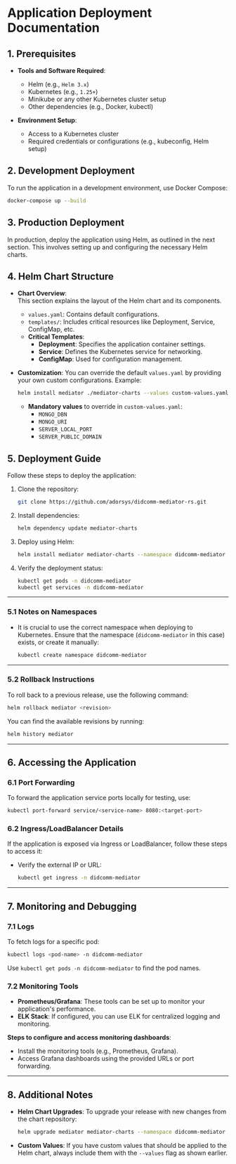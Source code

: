 # **Application Deployment Documentation**

## **1. Prerequisites**

- **Tools and Software Required**:
  - Helm (e.g., `Helm 3.x`)
  - Kubernetes (e.g., `1.25+`)
  - Minikube or any other Kubernetes cluster setup
  - Other dependencies (e.g., Docker, kubectl)

- **Environment Setup**:
  - Access to a Kubernetes cluster
  - Required credentials or configurations (e.g., kubeconfig, Helm setup)


## **2. Development Deployment**

To run the application in a development environment, use Docker Compose:

```bash
docker-compose up --build
```

## **3. Production Deployment**

In production, deploy the application using Helm, as outlined in the next section. This involves setting up and configuring the necessary Helm charts.

## **4. Helm Chart Structure**

- **Chart Overview**:  
  This section explains the layout of the Helm chart and its components.
  - `values.yaml`: Contains default configurations.
  - `templates/`: Includes critical resources like Deployment, Service, ConfigMap, etc.
  - **Critical Templates**:
    - **Deployment**: Specifies the application container settings.
    - **Service**: Defines the Kubernetes service for networking.
    - **ConfigMap**: Used for configuration management.

- **Customization**:
  You can override the default `values.yaml` by providing your own custom configurations. Example:

  ```bash
  helm install mediator ./mediator-charts --values custom-values.yaml
  ```

  - **Mandatory values** to override in `custom-values.yaml`:
    - `MONGO_DBN`
    - `MONGO_URI`
    - `SERVER_LOCAL_PORT`
    - `SERVER_PUBLIC_DOMAIN`

## **5. Deployment Guide**

Follow these steps to deploy the application:

1. Clone the repository:
   ```bash
   git clone https://github.com/adorsys/didcomm-mediator-rs.git
   ```
   
2. Install dependencies:
   ```bash
   helm dependency update mediator-charts
   ```

3. Deploy using Helm:
   ```bash
   helm install mediator mediator-charts --namespace didcomm-mediator
   ```

4. Verify the deployment status:
   ```bash
   kubectl get pods -n didcomm-mediator
   kubectl get services -n didcomm-mediator
   ```

---

### **5.1 Notes on Namespaces**

- It is crucial to use the correct namespace when deploying to Kubernetes. Ensure that the namespace (`didcomm-mediator` in this case) exists, or create it manually:
  ```bash
  kubectl create namespace didcomm-mediator
  ```

---

### **5.2 Rollback Instructions**

To roll back to a previous release, use the following command:

```bash
helm rollback mediator <revision>
```

You can find the available revisions by running:

```bash
helm history mediator
```

---

## **6. Accessing the Application**

### **6.1 Port Forwarding**

To forward the application service ports locally for testing, use:

```bash
kubectl port-forward service/<service-name> 8080:<target-port>
```

### **6.2 Ingress/LoadBalancer Details**

If the application is exposed via Ingress or LoadBalancer, follow these steps to access it:
- Verify the external IP or URL:
  ```bash
  kubectl get ingress -n didcomm-mediator
  ```

---

## **7. Monitoring and Debugging**

### **7.1 Logs**

To fetch logs for a specific pod:

```bash
kubectl logs <pod-name> -n didcomm-mediator
```

Use `kubectl get pods -n didcomm-mediator` to find the pod names.

### **7.2 Monitoring Tools**

- **Prometheus/Grafana**: These tools can be set up to monitor your application's performance.
- **ELK Stack**: If configured, you can use ELK for centralized logging and monitoring.
  
**Steps to configure and access monitoring dashboards**:
- Install the monitoring tools (e.g., Prometheus, Grafana).
- Access Grafana dashboards using the provided URLs or port forwarding.

---

## **8. Additional Notes**

- **Helm Chart Upgrades**: To upgrade your release with new changes from the chart repository:
  ```bash
  helm upgrade mediator mediator-charts --namespace didcomm-mediator
  ```

- **Custom Values**: If you have custom values that should be applied to the Helm chart, always include them with the `--values` flag as shown earlier.
